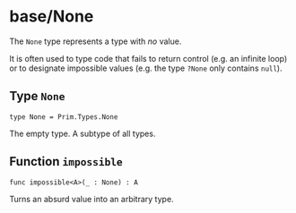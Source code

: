 # base/None
The `None` type represents a type with _no_ value.

It is often used to type code that fails to return control (e.g. an infinite loop)
or to designate impossible values (e.g. the type `?None` only contains `null`).

## Type `None`
``` motoko no-repl
type None = Prim.Types.None
```

The empty type. A subtype of all types.

## Function `impossible`
``` motoko no-repl
func impossible<A>(_ : None) : A
```

Turns an absurd value into an arbitrary type.
